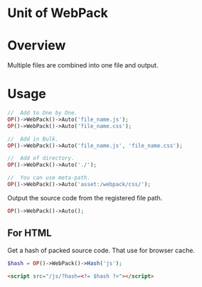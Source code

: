 Unit of WebPack
===

# Overview

 Multiple files are combined into one file and output.

# Usage

```php
//  Add to One by One.
OP()->WebPack()->Auto('file_name.js');
OP()->WebPack()->Auto('file_name.css');

//  Add in Bulk.
OP()->WebPack()->Auto('file_name.js', 'file_name.css');

//  Add of directory.
OP()->WebPack()->Auto('./');

//  You can use meta-path.
OP()->WebPack()->Auto('asset:/webpack/css/');
```

 Output the source code from the registered file path.

```php
OP()->WebPack()->Auto();
```

## For HTML

 Get a hash of packed source code. That use for browser cache.

```php
$hash = OP()->WebPack()->Hash('js');
```

```html
<script src="/js/?hash=<?= $hash ?>"></script>
```
